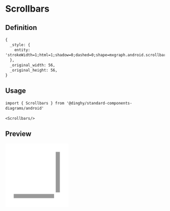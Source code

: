 # Scrollbars

## Definition

```
{
  _style: { 
    entity: 'strokeWidth=1;html=1;shadow=0;dashed=0;shape=mxgraph.android.scrollbars2;fillColor=#999999;strokeColor=none;',
  },
  _original_width: 56,
  _original_height: 56,
}
```

## Usage

```
import { Scrollbars } from '@dinghy/standard-components-diagrams/android'

<Scrollbars/>
```

## Preview

<img src="./scrollbars.png" width="200"/>
